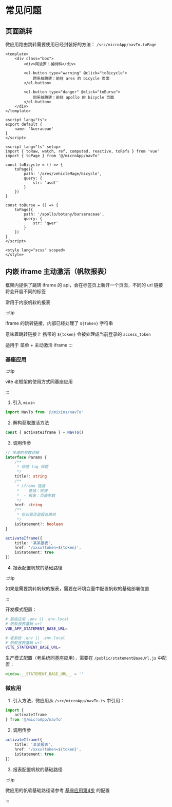 # 常见问题

## 页面跳转

微应用路由跳转需要使用已经封装好的方法： `/src/microApp/navTo.toPage`

```vue
<template>
    <div class="box">
        <div>阿波罗：槭树科</div>

        <el-button type="warning" @click="toBicycle">
            跨系统跳转：前往 ares 的 bicycle 页面
        </el-button>

        <el-button type="danger" @click="toBurse">
            同系统跳转：前往 apollo 的 bicycle 页面
        </el-button>
    </div>
</template>

<script lang="ts">
export default {
    name: 'Aceraceae'
}
</script>

<script lang="ts" setup>
import { toRaw, watch, ref, computed, reactive, toRefs } from 'vue'
import { toPage } from '@/microApp/navTo'

const toBicycle = () => {
    toPage({
        path: '/ares/vehicleMage/bicycle',
        query: {
            str: 'asdf'
        }
    })
}

const toBurse = () => {
    toPage({
        path: '/apollo/botany/burseraceae',
        query: {
            str: 'qwer'
        }
    })
}
</script>

<style lang="scss" scoped>
</style>
```

## 内嵌 iframe 主动激活（帆软报表）

框架内提供了跳转 iframe 的 api，会在标签页上新开一个页面，不同的 url 链接将会开启不同的标签

常用于内嵌帆软的报表

:::tip

iframe 的跳转链接，内部已经处理了 `${token}` 字符串

意味着跳转链接上 携带的 `${token}` 会被处理成当前登录的 `access_token`

适用于 菜单 + 主动激活 iframe
:::

### 基座应用

:::tip

vite 老框架的使用方式同基座应用

:::

1. 引入 `mixin`

```ts
import NavTo from '@/mixins/navTo'
```

2. 解构获取激活方法

```ts
const { activateIframe } = NavTo()
```

3. 调用传参

```ts
// 传递的参数详解
interface Params { 
    /**
     * 标签 tag 标题
     */
    title?: string
    /**
     * iframe 链接
     *  - 普通：链接
     *  - 报表：页面参数
     */
    href: string
    /**
     * 标识是否是报表跳转
     */
    isStatement?: boolean
}

activateIframe({
    title: '某某报表',
    href: '/xxxx?token=${token}',
    isStatement: true
})
```

4. 报表配置帆软的基础路径

:::tip

如果是需要跳转帆软的报表，需要在环境变量中配置帆软的基础部署位置

:::

开发模式配置：

```zsh
# 基座应用 .env || .env.local
# 帆软报表基础 url
VUE_APP_STATEMENT_BASE_URL=

# 老系统 .env || .env.local
# 帆软报表基础 url
VITE_STATEMENT_BASE_URL=
```

生产模式配置（老系统同基座应用），需要在 `/public/statementBaseUrl.js` 中配置：

```js
window.__STATEMENT_BASE_URL__ = ''
```

### 微应用

1. 引入方法，微应用从 `/src/microApp/navTo.ts` 中引用：

```js
import {
    activateIframe
} from '@/microApp/navTo'
```

2. 调用传参

```ts
activateIframe({
    title: '某某报表',
    href: '/xxxx?token=${token}',
    isStatement: true
})
```

3. 报表配置帆软的基础路径

:::tip

微应用的帆软基础路径请参考 [基座应用第4步](./FAQ.md#基座应用) 的配置

:::
